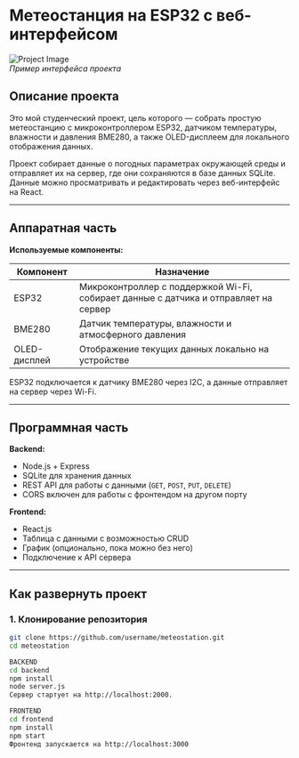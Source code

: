# Метеостанция на ESP32 с веб-интерфейсом

![Project Image](docs/meteostation.png)  
*Пример интерфейса проекта*

## Описание проекта

Это мой студенческий проект, цель которого — собрать простую метеостанцию с микроконтроллером ESP32, датчиком температуры, влажности и давления BME280, а также OLED-дисплеем для локального отображения данных.  

Проект собирает данные о погодных параметрах окружающей среды и отправляет их на сервер, где они сохраняются в базе данных SQLite. Данные можно просматривать и редактировать через веб-интерфейс на React.  

---

## Аппаратная часть

**Используемые компоненты:**

| Компонент       | Назначение |
|-----------------|------------|
| ESP32           | Микроконтроллер с поддержкой Wi-Fi, собирает данные с датчика и отправляет на сервер |
| BME280          | Датчик температуры, влажности и атмосферного давления |
| OLED-дисплей    | Отображение текущих данных локально на устройстве |

ESP32 подключается к датчику BME280 через I2C, а данные отправляет на сервер через Wi-Fi.

---

## Программная часть

**Backend:**

- Node.js + Express
- SQLite для хранения данных
- REST API для работы с данными (`GET`, `POST`, `PUT`, `DELETE`)  
- CORS включен для работы с фронтендом на другом порту

**Frontend:**

- React.js
- Таблица с данными с возможностью CRUD
- График (опционально, пока можно без него)
- Подключение к API сервера

---

## Как развернуть проект

### 1. Клонирование репозитория

```bash
git clone https://github.com/username/meteostation.git
cd meteostation

BACKEND
cd backend
npm install
node server.js
Сервер стартует на http://localhost:2000.

FRONTEND
cd frontend
npm install
npm start
Фронтенд запускается на http://localhost:3000